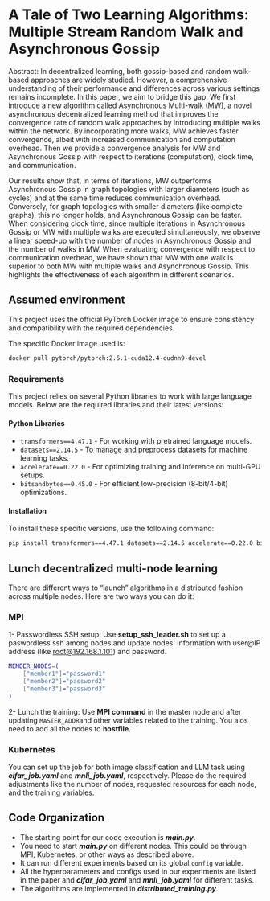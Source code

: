 # A Tale of Two Learning Algorithms: Multiple Stream Random Walk and Asynchronous Gossip



Abstract: 
In decentralized learning, both gossip-based and random walk-based approaches are widely studied. However, a comprehensive understanding of their performance and differences across various settings remains incomplete. In this paper, we aim to bridge this gap. We first introduce a new algorithm called Asynchronous Multi-walk (MW), a novel asynchronous decentralized learning method that improves the convergence rate of random walk approaches by introducing multiple walks within the network. By incorporating more walks, MW achieves faster convergence, albeit with increased communication and computation overhead. Then we provide a convergence analysis for MW and Asynchronous Gossip with respect to iterations (computation), clock time, and communication.

Our results show that, in terms of iterations, MW outperforms Asynchronous Gossip in graph topologies with larger diameters (such as cycles) and at the same time reduces communication overhead. Conversely, for graph topologies with smaller diameters (like complete graphs), this no longer holds, and Asynchronous Gossip can be faster. When considering clock time, since multiple iterations in Asynchronous Gossip or MW with multiple walks are executed simultaneously, we observe a linear speed-up with the number of nodes in Asynchronous Gossip and the number of walks in MW. When evaluating convergence with respect to communication overhead, we have shown that MW with one walk is superior to both MW with multiple walks and Asynchronous Gossip. This highlights the effectiveness of each algorithm in different scenarios.

## Assumed environment
This project uses the official PyTorch Docker image to ensure consistency and compatibility with the required dependencies.

The specific Docker image used is:
```bash
docker pull pytorch/pytorch:2.5.1-cuda12.4-cudnn9-devel
```
### Requirements

This project relies on several Python libraries to work with large language models. Below are the required libraries and their latest versions:

#### Python Libraries

- `transformers==4.47.1` - For working with pretrained language models.
- `datasets==2.14.5` - To manage and preprocess datasets for machine learning tasks.
- `accelerate==0.22.0` - For optimizing training and inference on multi-GPU setups.
- `bitsandbytes==0.45.0` - For efficient low-precision (8-bit/4-bit) optimizations.

#### Installation

To install these specific versions, use the following command:

```bash
pip install transformers==4.47.1 datasets==2.14.5 accelerate==0.22.0 bitsandbytes==0.45.0
````
## Lunch decentralized multi-node learning
There are different ways to “launch” algorithms in a distributed fashion across multiple nodes. Here are two ways you can do it:

### MPI
1- Passwordless SSH setup: Use **setup_ssh_leader.sh** to set up a paswordless ssh among nodes and update nodes' information with user@IP address (like root@192.168.1.101)
and password.
```bash
MEMBER_NODES=(
    ["member1"]="password1"
    ["member2"]="password2"
    ["member3"]="password3"
) 
```
2- Lunch the training: Use **MPI command** in the master node and after updating ```MASTER_ADDR```and other variables related to the training. You alos need to add all the nodes to **hostfile**. 

### Kubernetes
You can set up the job for both image classification and LLM task using ***cifar_job.yaml*** and ***mnli_job.yaml***, respectively. Please do the required adjustments like the number of nodes, requested resources for each node, and the training variables.
## Code Organization

- The starting point for our code execution is ***main.py***.
- You need to start ***main.py*** on different nodes. This could be through MPI, Kubernetes, or other ways as described above.
- It can run different experiments based on its global ```config``` variable.
- All the hyperparameters and configs used in our experiments are listed in the paper and  ***cifar_job.yaml*** and ***mnli_job.yaml*** for different tasks.
- The algorithms are implemented in ***distributed_training.py***.


